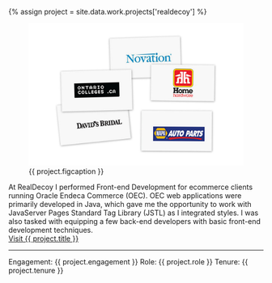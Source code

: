 ---
---
{% assign project = site.data.work.projects['realdecoy'] %}
<figure>
	<img src="/assets/img/work/realdecoy/img1.jpg" alt="{{ project.figcaption }}" />
	<figcaption>{{ project.figcaption }}</figcaption>
</figure>
At RealDecoy I performed Front-end Development for ecommerce clients running Oracle Endeca Commerce (OEC). 
OEC web applications were primarily developed in Java, which gave me the opportunity to work with JavaServer Pages Standard Tag Library (JSTL) as I integrated styles. 
I was also tasked with equipping a few back-end developers with basic front-end development techniques. 
<br>
<a href="{{ project.site-url }}" title="Visit {{ project.title }}" target="_blank">Visit {{ project.title }}</a>
<hr/>
Engagement: {{ project.engagement }}  
Role: {{ project.role }}  
Tenure: {{ project.tenure }}